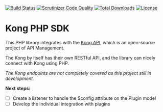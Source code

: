 [![Build Status](https://travis-ci.org/cct-marketing/kong-php-sdk.svg?branch=master)](https://travis-ci.org/cct-marketing/kong-php-sdk)
[![Scrutinizer Code Quality](https://scrutinizer-ci.com/g/cct-marketing/kong-php-sdk/badges/quality-score.png?b=master)](https://scrutinizer-ci.com/g/cct-marketing/kong-php-sdk/?branch=master)
[![Total Downloads](https://poser.pugx.org/cct-marketing/kong-php-sdk/downloads)](https://packagist.org/packages/cct-marketing/kong-php-sdk)
[![License](https://poser.pugx.org/cct-marketing/kong-php-sdk/license)](https://packagist.org/packages/cct-marketing/kong-php-sdk)

Kong PHP SDK
============

This PHP library integrates with the [Kong API](http://www.konghq.com), which is an open-source project of API Management.

The Kong by itself has their own RESTful API, and the library can nicely connect with Kong using PHP.

*The Kong endpoints are not completely covered as this project still in development.*

**Next steps:**
- [ ] Create a listener to handle the $config attribute on the Plugin model
- [ ] Develop the individual integration with plugins
